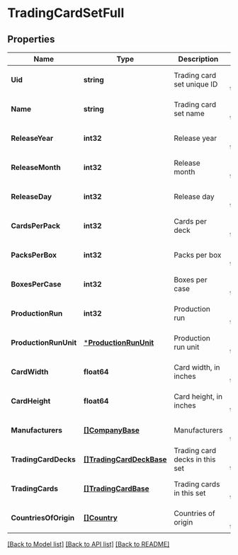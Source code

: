 # TradingCardSetFull

## Properties
Name | Type | Description | Notes
------------ | ------------- | ------------- | -------------
**Uid** | **string** | Trading card set unique ID | [optional] [default to null]
**Name** | **string** | Trading card set name | [optional] [default to null]
**ReleaseYear** | **int32** | Release year | [optional] [default to null]
**ReleaseMonth** | **int32** | Release month | [optional] [default to null]
**ReleaseDay** | **int32** | Release day | [optional] [default to null]
**CardsPerPack** | **int32** | Cards per deck | [optional] [default to null]
**PacksPerBox** | **int32** | Packs per box | [optional] [default to null]
**BoxesPerCase** | **int32** | Boxes per case | [optional] [default to null]
**ProductionRun** | **int32** | Production run | [optional] [default to null]
**ProductionRunUnit** | [***ProductionRunUnit**](ProductionRunUnit.md) | Production run unit | [optional] [default to null]
**CardWidth** | **float64** | Card width, in inches | [optional] [default to null]
**CardHeight** | **float64** | Card height, in inches | [optional] [default to null]
**Manufacturers** | [**[]CompanyBase**](CompanyBase.md) | Manufacturers | [optional] [default to null]
**TradingCardDecks** | [**[]TradingCardDeckBase**](TradingCardDeckBase.md) | Trading card decks in this set | [optional] [default to null]
**TradingCards** | [**[]TradingCardBase**](TradingCardBase.md) | Trading cards in this set | [optional] [default to null]
**CountriesOfOrigin** | [**[]Country**](Country.md) | Countries of origin | [optional] [default to null]

[[Back to Model list]](../README.md#documentation-for-models) [[Back to API list]](../README.md#documentation-for-api-endpoints) [[Back to README]](../README.md)


